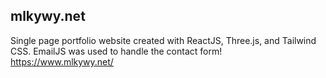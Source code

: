 ## mlkywy.net

Single page portfolio website created with ReactJS, Three.js, and Tailwind CSS. EmailJS was used to handle the contact form!
https://www.mlkywy.net/
